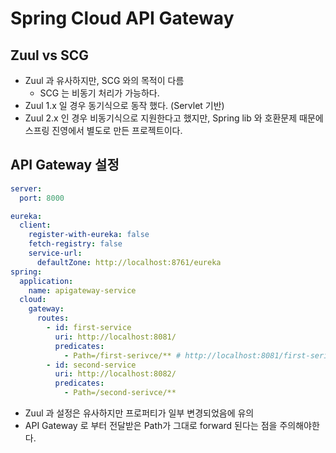 # Spring Cloud API Gateway

## Zuul vs SCG
- Zuul 과 유사하지만, SCG 와의 목적이 다름
    - SCG 는 비동기 처리가 가능하다.
- Zuul 1.x 일 경우 동기식으로 동작 했다. (Servlet 기반)
- Zuul 2.x 인 경우 비동기식으로 지원한다고 했지만, Spring lib 와 호환문제 때문에 스프링 진영에서 별도로 만든 프로젝트이다.

## API Gateway 설정

```yaml
server:
  port: 8000

eureka:
  client:
    register-with-eureka: false
    fetch-registry: false
    service-url:
      defaultZone: http://localhost:8761/eureka
spring:
  application:
    name: apigateway-service
  cloud:
    gateway:
      routes:
        - id: first-service
          uri: http://localhost:8081/
          predicates:
            - Path=/first-serivce/** # http://localhost:8081/first-serivce/** 형태로 그대로 전달됨을 주의..
        - id: second-service
          uri: http://localhost:8082/
          predicates:
            - Path=/second-serivce/**
```
- Zuul 과 설정은 유사하지만 프로퍼티가 일부 변경되었음에 유의
- API Gateway 로 부터 전달받은 Path가 그대로 forward 된다는 점을 주의해야한다.
